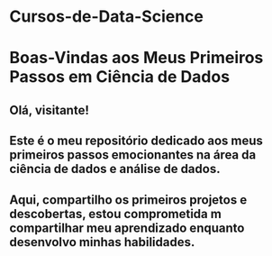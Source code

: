 # Cursos-de-Data-Science

# Boas-Vindas aos Meus Primeiros Passos em Ciência de Dados

## Olá, visitante! 

## Este é o meu repositório dedicado aos meus primeiros passos emocionantes na área da ciência de dados e análise de dados.
## Aqui, compartilho os primeiros projetos e descobertas, estou comprometida m compartilhar meu aprendizado enquanto desenvolvo minhas habilidades.
